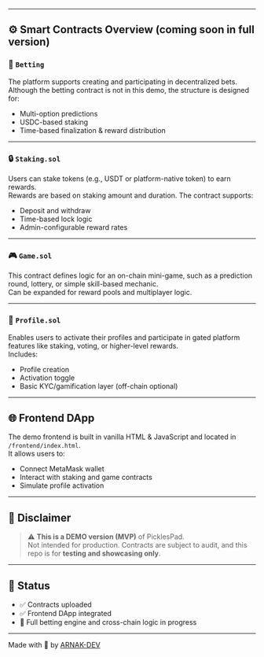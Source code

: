 
---

## ⚙️ Smart Contracts Overview    (coming soon in full version)

### 🎯 `Betting` 
The platform supports creating and participating in decentralized bets.  
Although the betting contract is not in this demo, the structure is designed for:

- Multi-option predictions  
- USDC-based staking  
- Time-based finalization & reward distribution

---

### 🔒 `Staking.sol`
Users can stake tokens (e.g., USDT or platform-native token) to earn rewards.  
Rewards are based on staking amount and duration. The contract supports:

- Deposit and withdraw  
- Time-based lock logic  
- Admin-configurable reward rates

---

### 🎮 `Game.sol`
This contract defines logic for an on-chain mini-game, such as a prediction round, lottery, or simple skill-based mechanic.  
Can be expanded for reward pools and multiplayer logic.

---

### 👤 `Profile.sol`
Enables users to activate their profiles and participate in gated platform features like staking, voting, or higher-level rewards.  
Includes:

- Profile creation  
- Activation toggle  
- Basic KYC/gamification layer (off-chain optional)

---

## 🌐 Frontend DApp

The demo frontend is built in vanilla HTML & JavaScript and located in `/frontend/index.html`.  
It allows users to:

- Connect MetaMask wallet  
- Interact with staking and game contracts  
- Simulate profile activation  

---

## 🧪 Disclaimer

> ⚠️ **This is a DEMO version (MVP)** of PicklesPad.  
> Not intended for production. Contracts are subject to audit, and this repo is for **testing and showcasing only**.

---

## 📅 Status

- ✅ Contracts uploaded  
- ✅ Frontend DApp integrated  
- 🚧 Full betting engine and cross-chain logic in progress

---

Made with 🥒 by [ARNAK-DEV](https://github.com/ARNAK-DEV)
